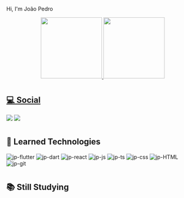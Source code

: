Hi, I'm João Pedro

<div align="center">
  <a href="https://github.com/jternesconte">
  <img height="160em" src="https://github-readme-stats.vercel.app/api?username=jternesconte&show_icons=true&theme=dracula&include_all_commits=true"/>
  <img height="160em" src="https://github-readme-stats.vercel.app/api/top-langs/?username=jternesconte&layout=compact&langs_count=7&theme=dracula"/>
</div>

#

## 💻 Social

  <a href="https://www.instagram.com/jternesconte/" target="_blank"><img src="https://img.shields.io/badge/-Instagram-%23E4405F?style=for-the-badge&logo=instagram&logoColor=white" target="_blank"></a>
  <a href="https://www.linkedin.com/in/jo%C3%A3o-pedro-ternes-conte/" target="_blank"><img src="https://img.shields.io/badge/-LinkedIn-%230077B5?style=for-the-badge&logo=linkedin&logoColor=white" target="_blank"></a>

#

## 🧠 Learned Technologies

  <div style="display: inline_block">
    <img align="center" alt="jp-flutter"src="https://img.shields.io/badge/Flutter-02569B?style=for-the-badge&logo=flutter&logoColor=white">
    <img align="center" alt="jp-dart"src="https://img.shields.io/badge/Dart-0175C2?style=for-the-badge&logo=dart&logoColor=white">
    <img align="center" alt="jp-react"src="https://img.shields.io/badge/React-20232A?style=for-the-badge&logo=react&logoColor=61DAFB">
    <img align="center" alt="jp-js"src="https://img.shields.io/badge/JavaScript-F7DF1E?style=for-the-badge&logo=javascript&logoColor=black">
    <img align="center" alt="jp-ts" src="https://img.shields.io/badge/TypeScript-007ACC?style=for-the-badge&logo=typescript&logoColor=white">
    <img align="center" alt="jp-css" src="https://img.shields.io/badge/CSS3-1572B6?style=for-the-badge&logo=css3&logoColor=white">
    <img align="center" alt="jp-HTML"  src="https://img.shields.io/badge/HTML5-E34F26?style=for-the-badge&logo=html5&logoColor=white">
    <img align="center" alt="jp-git"src="https://img.shields.io/badge/-Git-red?style=for-the-badge&logo=git&logoColor=white">
    
  </div>

#

## 📚 Still Studying
  <div style="display: inline_block">
  </div>

#
